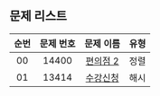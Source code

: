 ## 문제 리스트

|          순번          |       문제 번호         |        문제 이름         |        유형         |
| :-----: | :-----: | :-----: | :-----: | 
| 00 | 14400 | <a href="https://www.acmicpc.net/problem/14400">편의점 2</a> | 정렬 |
| 01 | 13414 | <a href="https://www.acmicpc.net/problem/13414">수강신청</a> | 해시 | 